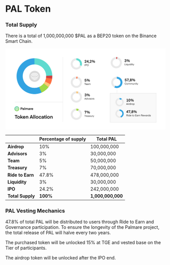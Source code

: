 # PAL Token

### **Total** **Supply**

There is a total of 1,000,000,000 $PAL as a BEP20 token on the Binance Smart Chain.&#x20;

![](<../.gitbook/assets/Frame 2 (10).png>)

|                   | Percentage of supply | Total PAL         |
| ----------------- | -------------------- | ----------------- |
| **Airdrop**       | 10%                  | 100,000,000       |
| **Advisors**      | 3%                   | 30,000,000        |
| **Team**          | 5%                   | 50,000,000        |
| **Treasury**      | 7%                   | 70,000,000        |
| **Ride to Earn**  | 47.8%                | 478,000,000       |
| **Liquidity**     | 3%                   | 30,000,000        |
| **IPO**           | 24.2%                | 242,000,000       |
| **Total Supply**  | **100%**             | **1,000,000,000** |



### **PAL Vesting Mechanics**

47.8% of total PAL will be distributed to users through Ride to Earn and Governance participation. To ensure the longevity of the Palmare project, the total release of PAL will halve every two years.

The purchased token will be unlocked 15% at TGE and vested base on the Tier of participants.

The airdrop token will be unlocked after the IPO end.
